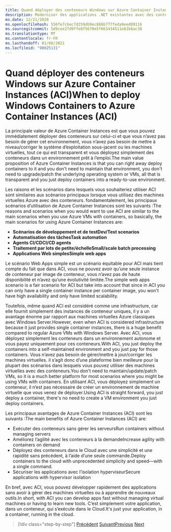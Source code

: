 ```yaml
---
title: Quand déployer des conteneurs Windows sur Azure Container Instances (ACI)
description: Moderniser des applications .NET existantes avec des conteneurs Cloud et Windows Azure | Quand déployer des conteneurs Windows sur Azure Container Instances (ACI)
ms.date: 12/21/2020
ms.openlocfilehash: 556fe7cbec7d259db9ec886b777feda9eed09116
ms.sourcegitcommit: 5d9cee27d9ffe8f5670e5f663434511e81b8ac38
ms.translationtype: MT
ms.contentlocale: fr-FR
ms.lasthandoff: 01/08/2021
ms.locfileid: "98025131"
---
```

# <a name="when-to-deploy-windows-containers-to-azure-container-instances-aci"></a><span data-ttu-id="432ca-103">Quand déployer des conteneurs Windows sur Azure Container Instances (ACI)</span><span class="sxs-lookup"><span data-stu-id="432ca-103">When to deploy Windows Containers to Azure Container Instances (ACI)</span></span>

<span data-ttu-id="432ca-104">La principale valeur de Azure Container Instances est que vous pouvez immédiatement déployer des conteneurs sur celui-ci et que vous n’avez pas besoin de gérer cet environnement, vous n’avez pas besoin de mettre à niveau/corriger le système d’exploitation sous-jacent ou les machines virtuelles, tout ce qui est transparent et vous déployez simplement des conteneurs dans un environnement prêt à l’emploi.</span><span class="sxs-lookup"><span data-stu-id="432ca-104">The main value proposition of Azure Container Instances is that you can right away deploy containers to it and you don't need to maintain that environment, you don't need to upgrade/patch the underlying operating system or VMs, all that is transparent and you just deploy containers into a ready-to-use environment.</span></span>

<span data-ttu-id="432ca-105">Les raisons et les scénarios dans lesquels vous souhaiteriez utiliser ACI sont similaires aux scénarios principaux lorsque vous utilisez des machines virtuelles Azure avec des conteneurs. fondamentalement, les principaux scénarios d’utilisation de Azure Container Instances sont les suivants :</span><span class="sxs-lookup"><span data-stu-id="432ca-105">The reasons and scenarios when you would want to use ACI are similar to the main scenarios when you use Azure VMs with containers, so basically, the main scenarios for using Azure Container Instances are:</span></span>

- <span data-ttu-id="432ca-106">**Scénarios de développement et de test**</span><span class="sxs-lookup"><span data-stu-id="432ca-106">**Dev/Test scenarios**</span></span>
- <span data-ttu-id="432ca-107">**Automatisation des tâches**</span><span class="sxs-lookup"><span data-stu-id="432ca-107">**Task automation**</span></span>
- <span data-ttu-id="432ca-108">**Agents CI/CD**</span><span class="sxs-lookup"><span data-stu-id="432ca-108">**CI/CD agents**</span></span>
- <span data-ttu-id="432ca-109">**Traitement par lots de petite/échelle**</span><span class="sxs-lookup"><span data-stu-id="432ca-109">**Small/scale batch processing**</span></span>
- <span data-ttu-id="432ca-110">**Applications Web simples**</span><span class="sxs-lookup"><span data-stu-id="432ca-110">**Simple web apps**</span></span>

<span data-ttu-id="432ca-111">Le scénario Web Apps simple est un scénario équitable pour ACI mais tient compte du fait que dans ACI, vous ne pouvez avoir qu’une seule instance de conteneur par image de conteneur, vous n’avez pas de haute disponibilité et n’avez qu’une évolutivité limitée.</span><span class="sxs-lookup"><span data-stu-id="432ca-111">The simple web apps scenario is a fair scenario for ACI but take into account that since in ACI you can only have a single container instance per container image, you won't have high availability and only have limited scalability.</span></span>

<span data-ttu-id="432ca-112">Toutefois, même quand ACI est considéré comme une infrastructure, car elle fournit simplement des instances de conteneur uniques, il y a un avantage énorme par rapport aux machines virtuelles Azure classiques avec Windows Server.</span><span class="sxs-lookup"><span data-stu-id="432ca-112">However, even when ACI is considered infrastructure because it just provides single container instances, there is a huge benefit compared to regular Azure VMs with Windows Server.</span></span> <span data-ttu-id="432ca-113">Avec ACI, vous déployez simplement les conteneurs dans un environnement autonome et vous payez uniquement pour ces conteneurs.</span><span class="sxs-lookup"><span data-stu-id="432ca-113">With ACI, you just deploy the containers into a self-maintained environment and you just pay for those containers.</span></span> <span data-ttu-id="432ca-114">Vous n’avez pas besoin de gérer/mettre à jour/corriger les machines virtuelles. il s’agit donc d’une plateforme bien meilleure pour la plupart des scénarios dans lesquels vous pouvez utiliser des machines virtuelles avec des conteneurs.</span><span class="sxs-lookup"><span data-stu-id="432ca-114">You don't need to maintain/update/patch VMs, so it is a much better platform for most scenarios where you might be using VMs with containers.</span></span> <span data-ttu-id="432ca-115">En utilisant ACI, vous déployez simplement un conteneur, il n’est pas nécessaire de créer un environnement de machine virtuelle que vous venez de déployer.</span><span class="sxs-lookup"><span data-stu-id="432ca-115">Using ACI is straight forward, you just deploy a container, there's no need to create a VM environment you just deploy containers.</span></span>

<span data-ttu-id="432ca-116">Les principaux avantages de Azure Container Instances (ACI) sont les suivants :</span><span class="sxs-lookup"><span data-stu-id="432ca-116">The main benefits of Azure Container Instances (ACI) are:</span></span>

- <span data-ttu-id="432ca-117">Exécuter des conteneurs sans gérer les serveurs</span><span class="sxs-lookup"><span data-stu-id="432ca-117">Run containers without managing servers</span></span>
- <span data-ttu-id="432ca-118">Améliorez l’agilité avec les conteneurs à la demande</span><span class="sxs-lookup"><span data-stu-id="432ca-118">Increase agility with containers on demand</span></span>
- <span data-ttu-id="432ca-119">Déployez des conteneurs dans le Cloud avec une simplicité et une rapidité sans précédent, à l’aide d’une seule commande.</span><span class="sxs-lookup"><span data-stu-id="432ca-119">Deploy containers to the cloud with unprecedented simplicity and speed—with a single command.</span></span>
- <span data-ttu-id="432ca-120">Sécuriser les applications avec l’isolation hyperviseur</span><span class="sxs-lookup"><span data-stu-id="432ca-120">Secure applications with hypervisor isolation</span></span>

<span data-ttu-id="432ca-121">En bref, avec ACI, vous pouvez développer rapidement des applications sans avoir à gérer des machines virtuelles ou à apprendre de nouveaux outils.</span><span class="sxs-lookup"><span data-stu-id="432ca-121">In short, with ACI you can develop apps fast without managing virtual machines or having to learn new tools.</span></span> <span data-ttu-id="432ca-122">C’est simplement votre application, dans un conteneur, qui s’exécute dans le Cloud.</span><span class="sxs-lookup"><span data-stu-id="432ca-122">It's just your application, in a container, running in the cloud.</span></span>

> [!div class="step-by-step"]
> <span data-ttu-id="432ca-123">[Précédent](when-to-deploy-windows-containers-to-azure-vms-iaas-cloud.md) 
>  [Suivant](when-to-deploy-windows-containers-to-azure-container-service-kubernetes.md)</span><span class="sxs-lookup"><span data-stu-id="432ca-123">[Previous](when-to-deploy-windows-containers-to-azure-vms-iaas-cloud.md)
[Next](when-to-deploy-windows-containers-to-azure-container-service-kubernetes.md)</span></span>
